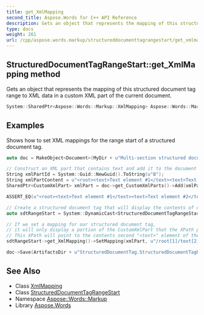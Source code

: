 ```yaml
---
title: get_XmlMapping
second_title: Aspose.Words for C++ API Reference
description: Gets an object that represents the mapping of this structured document tag range to XML data in a custom XML part of the current document.
type: docs
weight: 261
url: /cpp/aspose.words.markup/structureddocumenttagrangestart/get_xmlmapping/
---
```

## StructuredDocumentTagRangeStart::get_XmlMapping method


Gets an object that represents the mapping of this structured document tag range to XML data in a custom XML part of the current document.

```cpp
System::SharedPtr<Aspose::Words::Markup::XmlMapping> Aspose::Words::Markup::StructuredDocumentTagRangeStart::get_XmlMapping() override
```


## Examples



Shows how to set XML mappings for the range start of a structured document tag. 
```cpp
auto doc = MakeObject<Document>(MyDir + u"Multi-section structured document tags.docx");

// Construct an XML part that contains text and add it to the document's CustomXmlPart collection.
String xmlPartId = System::Guid::NewGuid().ToString(u"B");
String xmlPartContent = u"<root><text>Text element #1</text><text>Text element #2</text></root>";
SharedPtr<CustomXmlPart> xmlPart = doc->get_CustomXmlParts()->Add(xmlPartId, xmlPartContent);

ASSERT_EQ(u"<root><text>Text element #1</text><text>Text element #2</text></root>", System::Text::Encoding::get_UTF8()->GetString(xmlPart->get_Data()));

// Create a structured document tag that will display the contents of our CustomXmlPart in the document.
auto sdtRangeStart = System::DynamicCast<StructuredDocumentTagRangeStart>(doc->GetChild(NodeType::StructuredDocumentTagRangeStart, 0, true));

// If we set a mapping for our structured document tag,
// it will only display a portion of the CustomXmlPart that the XPath points to.
// This XPath will point to the contents second "<text>" element of the first "<root>" element of our CustomXmlPart.
sdtRangeStart->get_XmlMapping()->SetMapping(xmlPart, u"/root[1]/text[2]", nullptr);

doc->Save(ArtifactsDir + u"StructuredDocumentTag.StructuredDocumentTagRangeStartXmlMapping.docx");
```

## See Also

* Class [XmlMapping](../../xmlmapping/)
* Class [StructuredDocumentTagRangeStart](../)
* Namespace [Aspose::Words::Markup](../../)
* Library [Aspose.Words](../../../)
